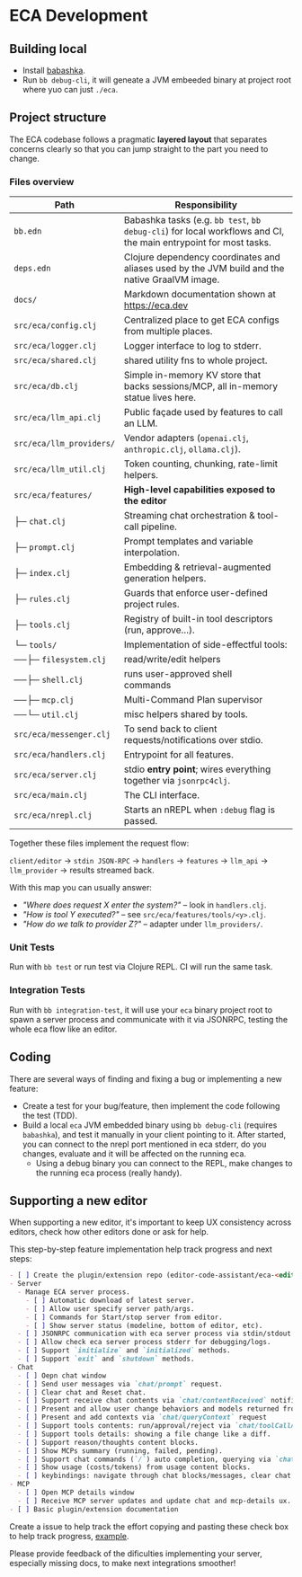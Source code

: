 # ECA Development

## Building local

- Install [babashka](https://babashka.org/).
- Run `bb debug-cli`, it will geneate a JVM embeeded binary at project root where yuo can just `./eca`.

## Project structure

The ECA codebase follows a pragmatic **layered layout** that separates concerns clearly so that you can jump straight to the part you need to change.

### Files overview

   Path                     | Responsibility
   -------------------------|-------------------------------------------------------
       `bb.edn`             | Babashka tasks (e.g. `bb test`, `bb debug-cli`) for local workflows and CI, the main entrypoint for most tasks.
   `deps.edn`               | Clojure dependency coordinates and aliases used by the JVM build and the native GraalVM image.
   `docs/`                  | Markdown documentation shown at https://eca.dev
   `src/eca/config.clj`     | Centralized place to get ECA configs from multiple places.
   `src/eca/logger.clj`     | Logger interface to log to stderr.
   `src/eca/shared.clj`     | shared utility fns to whole project.
   `src/eca/db.clj`         | Simple in-memory KV store that backs sessions/MCP, all in-memory statue lives here.
   `src/eca/llm_api.clj`    | Public façade used by features to call an LLM.
   `src/eca/llm_providers/` | Vendor adapters (`openai.clj`, `anthropic.clj`, `ollama.clj`).
   `src/eca/llm_util.clj`   | Token counting, chunking, rate-limit helpers.
   `src/eca/features/`      | **High-level capabilities exposed to the editor**
   ├─ `chat.clj`            | Streaming chat orchestration & tool-call pipeline.
   ├─ `prompt.clj`          | Prompt templates and variable interpolation.
   ├─ `index.clj`           | Embedding & retrieval-augmented generation helpers.
   ├─ `rules.clj`           | Guards that enforce user-defined project rules.
   ├─ `tools.clj`           | Registry of built-in tool descriptors (run, approve…).
   └─ `tools/`              | Implementation of side-effectful tools:
   ──├─ `filesystem.clj`    | read/write/edit helpers 
   ──├─ `shell.clj`         | runs user-approved shell commands 
   ──├─ `mcp.clj`           | Multi-Command Plan supervisor 
   ──└─ `util.clj`          | misc helpers shared by tools.
   `src/eca/messenger.clj`  | To send back to client requests/notifications over stdio.
   `src/eca/handlers.clj`   | Entrypoint for all features.
   `src/eca/server.clj`     | stdio **entry point**; wires everything together via `jsonrpc4clj`.
   `src/eca/main.clj`       | The CLI interface.
   `src/eca/nrepl.clj`      | Starts an nREPL when `:debug` flag is passed.

Together these files implement the request flow: 

`client/editor` → `stdin JSON-RPC` → `handlers` → `features` → `llm_api` → `llm_provider` → results streamed back.
   
With this map you can usually answer:

- _"Where does request X enter the system?"_ – look in `handlers.clj`.
- _"How is tool Y executed?"_ – see `src/eca/features/tools/<y>.clj`.
- _"How do we talk to provider Z?"_ – adapter under `llm_providers/`.

### Unit Tests

Run with `bb test` or run test via Clojure REPL. CI will run the same task.

### Integration Tests

Run with `bb integration-test`, it will use your `eca` binary project root to spawn a server process and communicate with it via JSONRPC, testing the whole eca flow like an editor.

## Coding 

There are several ways of finding and fixing a bug or implementing a new feature:

- Create a test for your bug/feature, then implement the code following the test (TDD).
- Build a local `eca` JVM embedded binary using `bb debug-cli` (requires `babashka`), and test it manually in your client pointing to it. After started, you can connect to the nrepl port mentioned in eca stderr, do you changes, evaluate and it will be affected on the running eca.
  - Using a debug binary you can connect to the REPL, make changes to the running eca process (really handy).

## Supporting a new editor

When supporting a new editor, it's important to keep UX consistency across editors, check how other editors done or ask for help.

This step-by-step feature implementation help track progress and next steps:

```markdown
- [ ] Create the plugin/extension repo (editor-code-assistant/eca-<editor> would be ideal), ask maintainers for permission.
- Server
  - Manage ECA server process.
    - [ ] Automatic download of latest server.
    - [ ] Allow user specify server path/args.
    - [ ] Commands for Start/stop server from editor.
    - [ ] Show server status (modeline, bottom of editor, etc).
  - [ ] JSONRPC communication with eca server process via stdin/stdout sending/receiving requests and notifications, check [protocol](./protocol.md).
  - [ ] Allow check eca server process stderr for debugging/logs.
  - [ ] Support `initialize` and `initialized` methods.
  - [ ] Support `exit` and `shutdown` methods.
- Chat
  - [ ] Oepn chat window
  - [ ] Send user messages via `chat/prompt` request.
  - [ ] Clear chat and Reset chat.
  - [ ] Support receive chat contents via `chat/contentReceived` notification.
  - [ ] Present and allow user change behaviors and models returned from `initialize` request.
  - [ ] Present and add contexts via `chat/queryContext` request
  - [ ] Support tools contents: run/approval/reject via `chat/toolCallApprove` or `chat/toolCallReject`.
  - [ ] Support tools details: showing a file change like a diff.
  - [ ] Support reason/thoughts content blocks.
  - [ ] Show MCPs summary (running, failed, pending).
  - [ ] Support chat commands (`/`) auto completion, querying via `chat/queryCommands`.
  - [ ] Show usage (costs/tokens) from usage content blocks.
  - [ ] keybindings: navigate through chat blocks/messages, clear chat.
- MCP
  - [ ] Open MCP details window
  - [ ] Receive MCP server updates and update chat and mcp-details ux.
- [ ] Basic plugin/extension documentation
```

Create a issue to help track the effort copying and pasting these check box to help track progress, [example](https://github.com/editor-code-assistant/eca/issues/5).

Please provide feedback of the dificulties implementing your server, especially missing docs, to make next integrations smoother!
